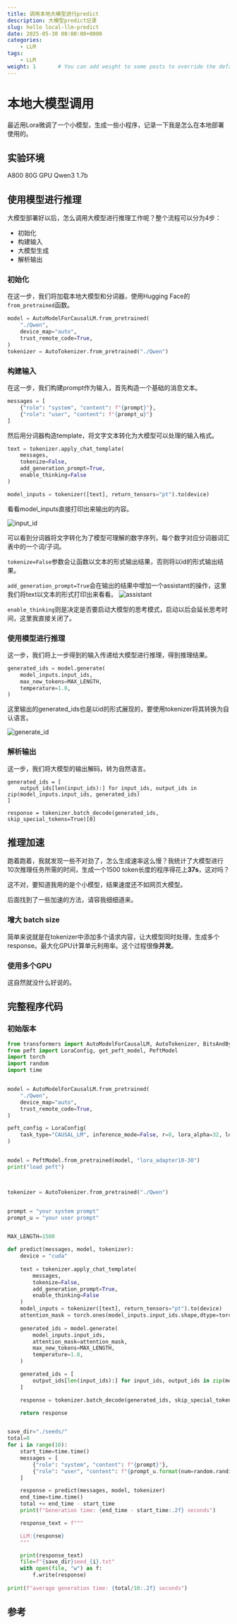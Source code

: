 ```yaml
---
title: 调用本地大模型进行predict
description: 大模型predict记录
slug: hello local-llm-predict
date: 2025-05-30 00:00:00+0000
categories:
    - LLM
tags:
    - LLM
weight: 1       # You can add weight to some posts to override the default sorting (date descending)
---
```


# 本地大模型调用
最近用Lora微调了一个小模型，生成一些小程序，记录一下我是怎么在本地部署使用的。

## 实验环境
A800 80G GPU
Qwen3 1.7b

## 使用模型进行推理
大模型部署好以后，怎么调用大模型进行推理工作呢？整个流程可以分为4步：

+ 初始化
+ 构建输入
+ 大模型生成
+ 解析输出
  
### 初始化
在这一步，我们将加载本地大模型和分词器，使用Hugging Face的`from_pretrained`函数。

```python
model = AutoModelForCausalLM.from_pretrained(
    "./Qwen", 
    device_map="auto",
    trust_remote_code=True,
)
tokenizer = AutoTokenizer.from_pretrained("./Qwen")
```

### 构建输入
在这一步，我们构建prompt作为输入，首先构造一个基础的消息文本。

```python
messages = [
    {"role": "system", "content": f"{prompt}"},
    {"role": "user", "content": f"{prompt_u}"}
]
```

然后用分词器构造template，将文字文本转化为大模型可以处理的输入格式。

```python
text = tokenizer.apply_chat_template(
    messages,
    tokenize=False,
    add_generation_prompt=True,
    enable_thinking=False
)

model_inputs = tokenizer([text], return_tensors="pt").to(device)
```

看看model_inputs直接打印出来输出的内容。

![input_id](./image/input_ids.png)

可以看到分词器将文字转化为了模型可理解的数字序列，每个数字对应分词器词汇表中的一个词/子词。

`tokenize=False`参数会让函数以文本的形式输出结果，否则将以id的形式输出结果。

`add_generation_prompt=True`会在输出的结果中增加一个assistant的操作，这里我们将text以文本的形式打印出来看看。
![assistant](./image/assistant.png)

`enable_thinking`则是决定是否要启动大模型的思考模式，启动以后会延长思考时间，这里我直接关闭了。

### 使用模型进行推理
这一步，我们将上一步得到的输入传递给大模型进行推理，得到推理结果。

```python
generated_ids = model.generate(
    model_inputs.input_ids,
    max_new_tokens=MAX_LENGTH,
    temperature=1.0,
)
```

这里输出的generated_ids也是以id的形式展现的，要使用tokenizer将其转换为自认语言。

![generate_id](./image/generate.png)

### 解析输出
这一步，我们将大模型的输出解码，转为自然语言。

```
generated_ids = [
    output_ids[len(input_ids):] for input_ids, output_ids in zip(model_inputs.input_ids, generated_ids)
]

response = tokenizer.batch_decode(generated_ids, skip_special_tokens=True)[0]
```


## 推理加速
跑着跑着，我就发现一些不对劲了，怎么生成速率这么慢？我统计了大模型进行10次推理任务所需的时间，生成一个1500 token长度的程序得花上**37s**，这对吗？

这不对，要知道我用的是个小模型，结果速度还不如网页大模型。

后面找到了一些加速的方法，请容我细细道来。

### 增大 batch size
简单来说就是在tokenizer中添加多个请求内容，让大模型同时处理，生成多个response。最大化GPU计算单元利用率​。这个过程很像**并发**。

### 使用多个GPU
这自然就没什么好说的。


## 完整程序代码

### 初始版本

```python
from transformers import AutoModelForCausalLM, AutoTokenizer, BitsAndBytesConfig
from peft import LoraConfig, get_peft_model, PeftModel
import torch
import random
import time


model = AutoModelForCausalLM.from_pretrained(
    "./Qwen", 
    device_map="auto",
    trust_remote_code=True,
)

peft_config = LoraConfig(
    task_type="CAUSAL_LM", inference_mode=False, r=8, lora_alpha=32, lora_dropout=0.1, target_modules=["q_proj", "v_proj"]
)


model = PeftModel.from_pretrained(model, "lora_adapter10-30")
print("load peft")



tokenizer = AutoTokenizer.from_pretrained("./Qwen")


prompt = "your system prompt"
prompt_u = "your user prompt"


MAX_LENGTH=1500

def predict(messages, model, tokenizer):
    device = "cuda"
    
    text = tokenizer.apply_chat_template(
        messages,
        tokenize=False,
        add_generation_prompt=True,
        enable_thinking=False
    )
    model_inputs = tokenizer([text], return_tensors="pt").to(device)
    attention_mask = torch.ones(model_inputs.input_ids.shape,dtype=torch.long,device="cuda")
    
    generated_ids = model.generate(
        model_inputs.input_ids,
        attention_mask=attention_mask,
        max_new_tokens=MAX_LENGTH,
        temperature=1.0,
    )

    generated_ids = [
        output_ids[len(input_ids):] for input_ids, output_ids in zip(model_inputs.input_ids, generated_ids)
    ]

    response = tokenizer.batch_decode(generated_ids, skip_special_tokens=True)[0]

    return response


save_dir="./seeds/"
total=0
for i in range(10):
    start_time=time.time()
    messages = [
        {"role": "system", "content": f"{prompt}"},
        {"role": "user", "content": f"{prompt_u.format(num=random.randint(5, 40))}"}
    ]

    response = predict(messages, model, tokenizer)
    end_time=time.time()
    total += end_time - start_time
    print(f"Generation time: {end_time - start_time:.2f} seconds")

    response_text = f"""

    LLM:{response}
    """

    print(response_text)
    file=f"{save_dir}seed_{i}.txt"
    with open(file, "w") as f:
        f.write(response)
        
print(f"average generation time: {total/10:.2f} seconds")


```


## 参考
